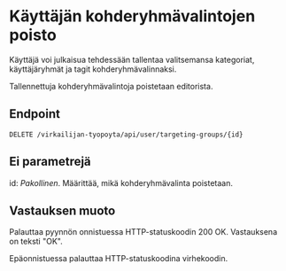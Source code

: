 # Käyttäjän kohderyhmävalintojen poisto

Käyttäjä voi julkaisua tehdessään tallentaa valitsemansa kategoriat, käyttäjäryhmät ja tagit 
kohderyhmävalinnaksi.

Tallennettuja kohderyhmävalintoja poistetaan editorista.

## Endpoint

`DELETE /virkailijan-tyopoyta/api/user/targeting-groups/{id}`

## Ei parametrejä

id: *Pakollinen*. Määrittää, mikä kohderyhmävalinta poistetaan.

## Vastauksen muoto

Palauttaa pyynnön onnistuessa HTTP-statuskoodin 200 OK. Vastauksena on teksti "OK".

Epäonnistuessa palauttaa HTTP-statuskoodina virhekoodin.
